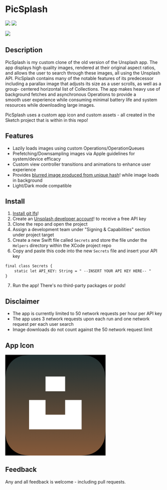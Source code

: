 # PicSplash

<p>
  <img src="https://img.shields.io/badge/iOS-13.0+-blue.svg" />
  <img src="https://img.shields.io/badge/Swift-5.0-brightgreen.svg" />
</p>


<img src="PicSplash.gif" height="640">


## Description

PicSplash is my custom clone of the old version of the Unsplash app. The app displays high quality images, rendered at their 
original aspect ratios, and allows the user to search through these images, all using the Unsplash API. PicSplash contains many 
of the notable features of its predecessor including a parallax image that adjusts its size as a user scrolls, as well as a group-
centered horizontal list of Collections. The app makes heavy use of background fetches and asynchronous Operations to provide a  
smooth user experience while consuming minimal battery life and system resources while downloading large images.

PicSplash uses a custom app icon and custom assets - all created in the Sketch project that is within in this repo!


## Features

- Lazily loads images using custom Operations/OperationQueues
- Prefetching/Downsampling images via Apple guidelines for system/device efficacy
- Custom view controller transitions and animations to enhance user experience
- Provides [blurred image produced from unique hash](https://github.com/woltapp/blurhash)! while image loads in background
- Light/Dark mode compatible


## Install

1. [Install git lfs](https://www.atlassian.com/git/tutorials/git-lfs#installing-git-lfs)!
2. Create an [Unsplash developer account](https://unsplash.com/developers)! to receive a free API key
3. Clone the repo and open the project
4. Assign a development team under "Signing & Capabilities" section under project target
5. Create a new Swift file called `Secrets` and store the file under the `Helpers` directory within the XCode project repo
6. Copy and paste this code into the new `Secrets` file and insert your API key

```
final class Secrets {
	static let API_KEY: String = " --INSERT YOUR API KEY HERE-- "
}
```

7. Run the app! There's no third-party packages or pods!


## Disclaimer

- The app is currently limited to 50 network requests per hour per API key
- The app uses 3 network requests upon each run and one network request per each user search
- Image downloads do not count against the 50 network request limit


## App Icon

<img src="PicSplash.png" height="320">


## Feedback

Any and all feedback is welcome - including pull requests.
